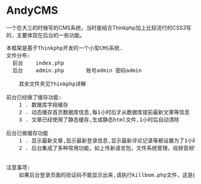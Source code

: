 AndyCMS
=======

一个在大三的时候写的CMS系统，当时是结合Thinkphp加上比较流行的CSS3写的，主要体现在后台的一些功能。
<pre>
本框架是基于Thinkphp开发的一个小型CMS系统.
文件分布:
  前台	index.php
  后台	admin.php		账号admin	密码admin
	
	其余文件夹见Thinkphp详解
	
前台已经做了缓存功能:
	1 . 数据库字段缓存
	2 . 动态缓存首页数据库信息,每1小时后才从数据库提前最新文章等信息
	3 . 文章已经使用了静态缓存,生成静态html文件,1小时后自动清除
	
后台已做缓存功能
	1 . 显示最新文章,显示最新登录信息,显示最新评论记录等都设置为了1小时后提取数据库信息
	2 . 后台集成了多种常用功能，如上传新语言包，文件系统管理，视频音频管理等
	
	
注意事项: 
	如果后台登录页面的验证码不能显示出来,请执行killbom.php文件，这是由于BOM头造成.
</pre>


